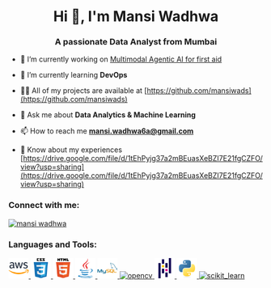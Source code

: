 <h1 align="center">Hi 👋, I'm Mansi Wadhwa</h1>
<h3 align="center">A passionate Data Analyst from Mumbai</h3>

- 🔭 I’m currently working on [Multimodal Agentic AI for first aid](https://github.com/mansiwads/multimodalRAG)

- 🌱 I’m currently learning **DevOps**

- 👨‍💻 All of my projects are available at [https://github.com/mansiwads](https://github.com/mansiwads)

- 💬 Ask me about **Data Analytics & Machine Learning**

- 📫 How to reach me **mansi.wadhwa6a@gmail.com**

- 📄 Know about my experiences [https://drive.google.com/file/d/1tEhPyjg37a2mBEuasXeBZI7E21fgCZFO/view?usp=sharing](https://drive.google.com/file/d/1tEhPyjg37a2mBEuasXeBZI7E21fgCZFO/view?usp=sharing)

<h3 align="left">Connect with me:</h3>
<p align="left">
<a href="https://linkedin.com/in/mansi wadhwa" target="blank"><img align="center" src="https://raw.githubusercontent.com/rahuldkjain/github-profile-readme-generator/master/src/images/icons/Social/linked-in-alt.svg" alt="mansi wadhwa" height="30" width="40" /></a>
</p>

<h3 align="left">Languages and Tools:</h3>
<p align="left"> <a href="https://aws.amazon.com" target="_blank" rel="noreferrer"> <img src="https://raw.githubusercontent.com/devicons/devicon/master/icons/amazonwebservices/amazonwebservices-original-wordmark.svg" alt="aws" width="40" height="40"/> </a> <a href="https://www.w3schools.com/css/" target="_blank" rel="noreferrer"> <img src="https://raw.githubusercontent.com/devicons/devicon/master/icons/css3/css3-original-wordmark.svg" alt="css3" width="40" height="40"/> </a> <a href="https://www.w3.org/html/" target="_blank" rel="noreferrer"> <img src="https://raw.githubusercontent.com/devicons/devicon/master/icons/html5/html5-original-wordmark.svg" alt="html5" width="40" height="40"/> </a> <a href="https://www.java.com" target="_blank" rel="noreferrer"> <img src="https://raw.githubusercontent.com/devicons/devicon/master/icons/java/java-original.svg" alt="java" width="40" height="40"/> </a> <a href="https://www.mysql.com/" target="_blank" rel="noreferrer"> <img src="https://raw.githubusercontent.com/devicons/devicon/master/icons/mysql/mysql-original-wordmark.svg" alt="mysql" width="40" height="40"/> </a> <a href="https://opencv.org/" target="_blank" rel="noreferrer"> <img src="https://www.vectorlogo.zone/logos/opencv/opencv-icon.svg" alt="opencv" width="40" height="40"/> </a> <a href="https://pandas.pydata.org/" target="_blank" rel="noreferrer"> <img src="https://raw.githubusercontent.com/devicons/devicon/2ae2a900d2f041da66e950e4d48052658d850630/icons/pandas/pandas-original.svg" alt="pandas" width="40" height="40"/> </a> <a href="https://www.python.org" target="_blank" rel="noreferrer"> <img src="https://raw.githubusercontent.com/devicons/devicon/master/icons/python/python-original.svg" alt="python" width="40" height="40"/> </a> <a href="https://scikit-learn.org/" target="_blank" rel="noreferrer"> <img src="https://upload.wikimedia.org/wikipedia/commons/0/05/Scikit_learn_logo_small.svg" alt="scikit_learn" width="40" height="40"/> </a> </p>

